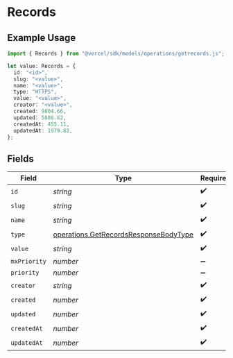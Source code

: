 # Records

## Example Usage

```typescript
import { Records } from "@vercel/sdk/models/operations/getrecords.js";

let value: Records = {
  id: "<id>",
  slug: "<value>",
  name: "<value>",
  type: "HTTPS",
  value: "<value>",
  creator: "<value>",
  created: 9804.66,
  updated: 5886.62,
  createdAt: 455.11,
  updatedAt: 1979.83,
};
```

## Fields

| Field                                                                                          | Type                                                                                           | Required                                                                                       | Description                                                                                    |
| ---------------------------------------------------------------------------------------------- | ---------------------------------------------------------------------------------------------- | ---------------------------------------------------------------------------------------------- | ---------------------------------------------------------------------------------------------- |
| `id`                                                                                           | *string*                                                                                       | :heavy_check_mark:                                                                             | N/A                                                                                            |
| `slug`                                                                                         | *string*                                                                                       | :heavy_check_mark:                                                                             | N/A                                                                                            |
| `name`                                                                                         | *string*                                                                                       | :heavy_check_mark:                                                                             | N/A                                                                                            |
| `type`                                                                                         | [operations.GetRecordsResponseBodyType](../../models/operations/getrecordsresponsebodytype.md) | :heavy_check_mark:                                                                             | N/A                                                                                            |
| `value`                                                                                        | *string*                                                                                       | :heavy_check_mark:                                                                             | N/A                                                                                            |
| `mxPriority`                                                                                   | *number*                                                                                       | :heavy_minus_sign:                                                                             | N/A                                                                                            |
| `priority`                                                                                     | *number*                                                                                       | :heavy_minus_sign:                                                                             | N/A                                                                                            |
| `creator`                                                                                      | *string*                                                                                       | :heavy_check_mark:                                                                             | N/A                                                                                            |
| `created`                                                                                      | *number*                                                                                       | :heavy_check_mark:                                                                             | N/A                                                                                            |
| `updated`                                                                                      | *number*                                                                                       | :heavy_check_mark:                                                                             | N/A                                                                                            |
| `createdAt`                                                                                    | *number*                                                                                       | :heavy_check_mark:                                                                             | N/A                                                                                            |
| `updatedAt`                                                                                    | *number*                                                                                       | :heavy_check_mark:                                                                             | N/A                                                                                            |